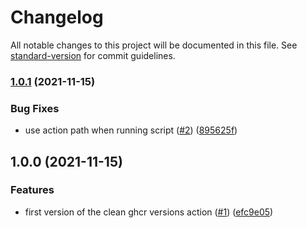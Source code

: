 # Changelog

All notable changes to this project will be documented in this file. See [standard-version](https://github.com/conventional-changelog/standard-version) for commit guidelines.

### [1.0.1](https://github.com/cresh-io/action-ghcr-batch-delete-versions/compare/v1.0.0...v1.0.1) (2021-11-15)


### Bug Fixes

* use action path when running script ([#2](https://github.com/cresh-io/action-ghcr-batch-delete-versions/issues/2)) ([895625f](https://github.com/cresh-io/action-ghcr-batch-delete-versions/commit/895625f067e83ec18cf11fb2ceff6f3ec8ae1edc))

## 1.0.0 (2021-11-15)


### Features

* first version of the clean ghcr versions action ([#1](https://github.com/cresh-io/action-ghcr-batch-delete-versions/issues/1)) ([efc9e05](https://github.com/cresh-io/action-ghcr-batch-delete-versions/commit/efc9e05cb93936f0def6c78e689c92c95a757a20))
